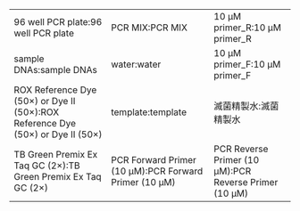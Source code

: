 ||||
|----|----|----|
|96 well PCR plate:96 well PCR plate|PCR MIX:PCR MIX|10 μM primer_R:10 μM primer_R|
|sample DNAs:sample DNAs|water:water|10 μM primer_F:10 μM primer_F|
|ROX Reference Dye (50×) or Dye II (50×):ROX Reference Dye (50×) or Dye II (50×)|template:template|滅菌精製水:滅菌精製水|
|TB Green Premix Ex Taq GC (2×):TB Green Premix Ex Taq GC (2×)|PCR Forward Primer (10 μM):PCR Forward Primer (10 μM)|PCR Reverse Primer (10 μM):PCR Reverse Primer (10 μM)|
